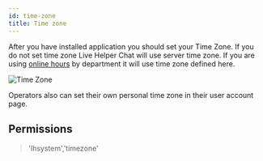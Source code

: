 ```yaml
---
id: time-zone
title: Time zone
---
```


After you have installed application you should set your Time Zone. If you do not set time zone Live Helper Chat will use server time zone. If you are using [online hours](department/department.md#automate-online-hours) by department it will use time zone defined here.

![Time Zone](/img/system/time-zone.jpg)

Operators also can set their own personal time zone in their user account page.

## Permissions

> 'lhsystem','timezone'